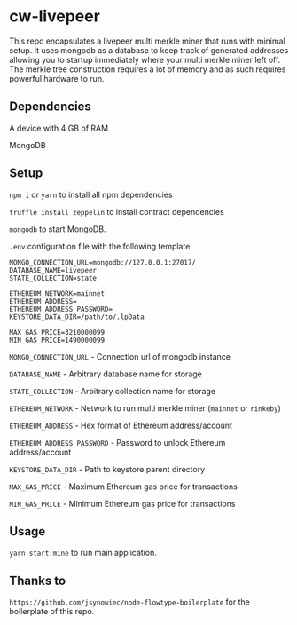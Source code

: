 # cw-livepeer
This repo encapsulates a livepeer multi merkle miner that runs with minimal setup. It uses mongodb as a database to keep track of generated addresses allowing you to startup immediately where your multi merkle miner left off. The merkle tree construction requires a lot of memory and as such requires powerful hardware to run.

## Dependencies
A device with 4 GB of RAM

MongoDB

## Setup
`npm i` or `yarn` to install all npm dependencies

`truffle install zeppelin` to install contract dependencies

`mongodb` to start MongoDB.

`.env` configuration file with the following template
```
MONGO_CONNECTION_URL=mongodb://127.0.0.1:27017/
DATABASE_NAME=livepeer
STATE_COLLECTION=state

ETHEREUM_NETWORK=mainnet
ETHEREUM_ADDRESS=
ETHEREUM_ADDRESS_PASSWORD=
KEYSTORE_DATA_DIR=/path/to/.lpData

MAX_GAS_PRICE=3210000099
MIN_GAS_PRICE=1490000099
```

`MONGO_CONNECTION_URL`      - Connection url of mongodb instance

`DATABASE_NAME`             - Arbitrary database name for storage

`STATE_COLLECTION`          - Arbitrary collection name for storage

`ETHEREUM_NETWORK`          - Network to run multi merkle miner (`mainnet` or `rinkeby`)

`ETHEREUM_ADDRESS`          - Hex format of Ethereum address/account

`ETHEREUM_ADDRESS_PASSWORD` - Password to unlock Ethereum address/account

`KEYSTORE_DATA_DIR`         - Path to keystore parent directory

`MAX_GAS_PRICE`             - Maximum Ethereum gas price for transactions

`MIN_GAS_PRICE`             - Minimum Ethereum gas price for transactions

## Usage
`yarn start:mine` to run main application.

## Thanks to
`https://github.com/jsynowiec/node-flowtype-boilerplate` for the boilerplate of this repo.
